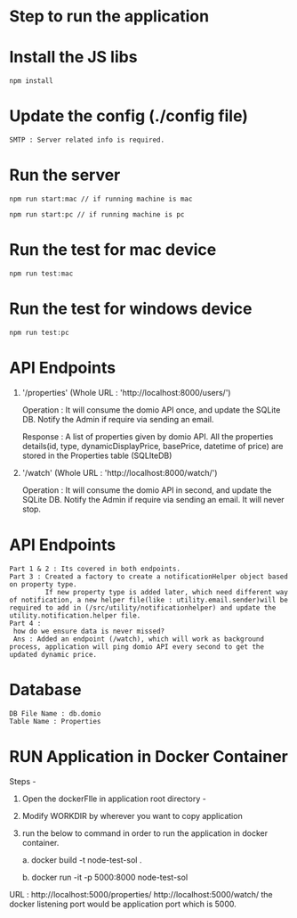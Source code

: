 Step to run the application 
================================

# Install the JS libs
    npm install
    
# Update the config (./config file)
    SMTP : Server related info is required.

# Run the server
    npm run start:mac // if running machine is mac
  
    npm run start:pc // if running machine is pc
  
# Run the test for mac device
    npm run test:mac

# Run the test for windows device
    npm run test:pc


# API Endpoints

1. '/properties' (Whole URL : 'http://localhost:8000/users/')
    
    Operation : It will consume the domio API once, and update the SQLite DB.
                Notify the Admin if require via sending an email.

    Response : A list of properties given by domio API.
               All the properties details(id, type, dynamicDisplayPrice, basePrice, datetime of price) are stored in the Properties table (SQLIteDB)


2. '/watch' (Whole URL : 'http://localhost:8000/watch/')
    
    Operation : It will consume the domio API in second, and update the SQLite DB.
                Notify the Admin if require via sending an email.
                It will never stop.

# API Endpoints
    Part 1 & 2 : Its covered in both endpoints. 
    Part 3 : Created a factory to create a notificationHelper object based on property type. 
             If new property type is added later, which need different way of notification, a new helper file(like : utility.email.sender)will be required to add in (/src/utility/notificationhelper) and update the utility.notification.helper file.
    Part 4 : 
     how do we ensure data is never missed? 
     Ans : Added an endpoint (/watch), which will work as background process, application will ping domio API every second to get the updated dynamic price.

                 
# Database 
    DB File Name : db.domio
    Table Name : Properties

# RUN Application in Docker Container

Steps -
 1. Open the dockerFIle in application root directory -
 2. Modify WORKDIR by wherever you want to copy application
 3. run the below to command in order to run the application in docker container.
 
    a.  docker build -t node-test-sol .
    
    b.  docker run -it -p 5000:8000 node-test-sol
  
URL : http://localhost:5000/properties/ 
      http://localhost:5000/watch/ 
the docker listening port would be application port which is 5000.
